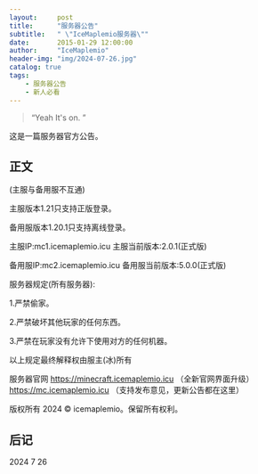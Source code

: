 ```yaml
---
layout:     post
title:      "服务器公告"
subtitle:   " \"IceMaplemio服务器\""
date:       2015-01-29 12:00:00
author:     "IceMaplemio"
header-img: "img/2024-07-26.jpg"
catalog: true
tags:
    - 服务器公告
    - 新人必看
---
```


> “Yeah It's on. ”


这是一篇服务器官方公告。


## 正文


(主服与备用服不互通)

主服版本1.21只支持正版登录。

备用服版本1.20.1只支持离线登录。

主服IP:mc1.icemaplemio.icu 主服当前版本:2.0.1(正式版)

备用服IP:mc2.icemaplemio.icu 备用服当前版本:5.0.0(正式版)

服务器规定(所有服务器):

1.严禁偷家。

2.严禁破坏其他玩家的任何东西。

3.严禁在玩家没有允许下使用对方的任何机器。

以上规定最终解释权由服主(冰)所有

服务器官网
https://minecraft.icemaplemio.icu （全新官网界面升级）
https://mc.icemaplemio.icu （支持发布意见，更新公告都在这里）

版权所有 2024 © icemaplemio。保留所有权利。


## 后记

2024 7 26
